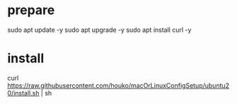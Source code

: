 # prepare
sudo apt update -y
sudo apt upgrade -y
sudo apt install curl -y

# install 
curl https://raw.githubusercontent.com/houko/macOrLinuxConfigSetup/ubuntu20/install.sh | sh